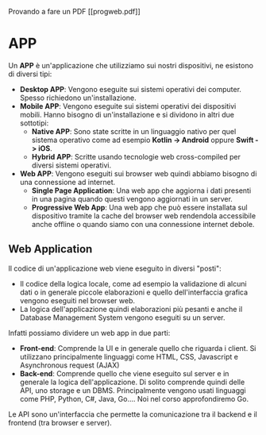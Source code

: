 Provando a fare un PDF [[progweb.pdf]]

# APP
Un **APP** è un'applicazione che utilizziamo sui nostri dispositivi, ne esistono di diversi tipi:
- **Desktop APP**: Vengono eseguite sui sistemi operativi dei computer. Spesso richiedono un'installazione.
- **Mobile APP**: Vengono eseguite sui sistemi operativi dei dispositivi mobili. Hanno bisogno di un'installazione e si dividono in altri due sottotipi:
	- **Native APP**: Sono state scritte in un linguaggio nativo per quel sistema operativo come ad esempio **Kotlin -> Android** oppure **Swift -> iOS**.
	- **Hybrid APP**: Scritte usando tecnologie web cross-compiled per diversi sistemi operativi.
- **Web APP**: Vengono eseguiti sui browser web quindi abbiamo bisogno di una connessione ad internet.
	- **Single Page Application**: Una web app che aggiorna i dati presenti in una pagina quando questi vengono aggiornati in un server.
	- **Progressive Web App**: Una web app che può essere installata sul dispositivo tramite la cache del browser web rendendola accessibile anche offline o quando siamo con una connessione internet debole.

## Web Application
Il codice di un'applicazione web viene eseguito in diversi "posti":
- Il codice della logica locale, come ad esempio la validazione di alcuni dati o in generale piccole elaborazioni e quello dell'interfaccia grafica vengono eseguiti nel browser web.
- La logica dell'applicazione quindi elaborazioni più pesanti e anche il Database Management System vengono eseguiti su un server.

Infatti possiamo dividere un web app in due parti:
- **Front-end**: Comprende la UI e in generale quello che riguarda i client. Si utilizzano principalmente linguaggi come HTML, CSS, Javascript e Asynchronous request (AJAX)
- **Back-end**: Comprende quello che viene eseguito sul server e in generale la logica dell'applicazione. Di solito comprende quindi delle API, uno storage e un DBMS.
  Principalmente vengono usati linguaggi come PHP, Python, C#, Java, Go....
  Noi nel corso approfondiremo Go.

Le API sono un'interfaccia che permette la comunicazione tra il backend e il frontend (tra browser e server).
